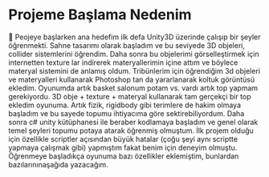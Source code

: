 # Projeme Başlama Nedenim
📝 Peojeye başlarken ana hedefim ilk defa Unity3D üzerinde çalışıp bir şeyler öğrenmekti. Sahne tasarımı olarak başladım ve bu seviyede 3D objeleri, collider sistemlerini öğrendim. Daha sonra bu objelerimi görselleştirmek için internetten texture lar indirerek materyallerimin içine attım ve böylece materyal sistemini de anlamış oldum. Tribünlerim için öğrendiğim 3d objeleri ve materyalleri kullanarak Photoshop tan da yararlanarak koltuk görüntüsü ekledim. Oyunumda artık basket salonum potam vs. vardı artık top yapmam gerekiyordu. 3D obje + texture + materyal kullanarak tam gerçekçi bir top ekledim oyunuma. Artık fizik, rigidbody gibi terimlere de hakim olmaya başladım ve bu sayede topumu ihtiyacıma göre sektirebiliyordum. Daha sonra c# unity kütüphanesi ile beraber kodlamaya başladım ve genel olarak temel şeyleri topumu potaya atarak öğrenmiş olmuştum. İlk projem olduğu için özellikle scriptler açısından büyük hatalar (çoğu şeyi aynı scriptte yapmaya çalışmak gibi) yapmıştım fakat benim için deneyim olmuştu. Öğrenmeye başladıkça oyunuma bazı özellikler eklemiştim, bunlardan bazılarınınaşağıda yazacağım.
